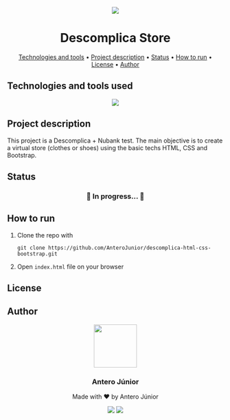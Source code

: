 <p align='center'>
    <img src="https://accounts.descomplica.com.br/static/images/favicon.png" />
</p>

<h1 align='center'>Descomplica Store</h1>

<p align='center'>
  <a href='#technologies-and-tools-used'>Technologies and tools</a> •
  <a href='#project-description'>Project description</a> •
  <a href='#status'>Status</a> •
  <a href='#run'>How to run</a> •
  <a href='#license'>License</a> •
  <a href='#author'>Author</a>
</p>

<h2 id="technologies-and-tools-used">Technologies and tools used</h2>

<p align="center">
  <a href="https://skillicons.dev">
    <img src="https://skillicons.dev/icons?i=html,css,bootstrap,git,github,vscode&perline=3" />
  </a>
</p>

<h2 id='project-description'>Project description</h2>

This project is a Descomplica + Nubank test. The main objective is to create a virtual store (clothes or shoes) using the basic techs HTML, CSS and Bootstrap.

<h2 id='status'>Status</h2>

<h3 align='center'>🚧 In progress... 🚧</h3>

<h2 id='run'>How to run</h2>

1. Clone the repo with 

    ```
    git clone https://github.com/AnteroJunior/descomplica-html-css-bootstrap.git
    ```

2. Open <code>index.html</code> file on your browser

<h2 id='license'>License</h2>


<h2 id='author'>Author</h2>
    <div align='center'>
        <img src="https://avatars.githubusercontent.com/u/25884170?v=4" width='100' height='100'/>
        <h3>Antero Júnior</h3>
        <p>Made with ❤️ by Antero Júnior
        <p style='text-align: center'>
            <a href='https://www.linkedin.com/in/antero-arcanjo/' target='_blank'><img src='https://img.shields.io/badge/Antero_Arcanjo-informational&?logo=linkedin&labelColor=blue&color=blue' /></a>
            <a><img src='https://img.shields.io/badge/anterojunior1530@gmail.com-red?&logo=gmail&labelColor=white' /></a>
        </p>
    </div>